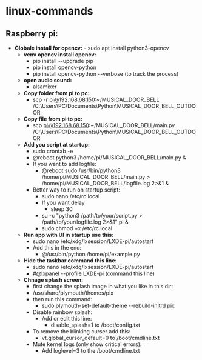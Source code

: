 # linux-commands
## Raspberry pi: 

 - **Globale install for opencv:**
	    - sudo apt install python3-opencv
	- **venv opencv install opencv:**
		- pip install --upgrade pip
		- pip install opencv-python
		- pip install opencv-python --verbose (to track the process)
	- **open audio sound:**
		- alsamixer
	- **Copy folder from pi to pc:**
		- scp -r pi@192.168.68.150:~/MUSICAL_DOOR_BELL /C:\Users\PC\Documents\Python\MUSICAL_DOOR_BELL_OUTDOOR 
	- **Copy file from pi to pc:**
		- scp pi@192.168.68.150:~/MUSICAL_DOOR_BELL/main.py /C:\Users\PC\Documents\Python\MUSICAL_DOOR_BELL_OUTDOOR
	- **Add you script at startup:**
		- sudo crontab -e
		- @reboot python3 /home/pi/MUSICAL_DOOR_BELL/main.py &
		- If you want to add logfile:
			- @reboot sudo /usr/bin/python3 /home/pi/MUSICAL_DOOR_BELL/main.py > /home/pi/MUSICAL_DOOR_BELL/logfile.log 2>&1 &
		- Better way to run on startup script:
			- sudo nano /etc/rc.local
			- If you want delay
				- sleep 30
			- su -c "python3 /path/to/your/script.py > /path/to/your/logfile.log 2>&1" pi &
			- sudo chmod +x /etc/rc.local
	- **Run app with UI in startup use this:**
		- sudo nano /etc/xdg/lxsession/LXDE-pi/autostart
		- Add this in the end:
			-  @/usr/bin/python /home/pi/example.py
	- **Hide the taskbar command this line:** 
		-  sudo nano /etc/xdg/lxsession/LXDE-pi/autostart
		-  #@lxpanel --profile LXDE-pi  (command this line)
	- **Chnage splash screen:**
		-  first change the splash image in what you like in this dir:
		-  /usr/share/plymouth/themes/pix
		-  then run this command:
			-  sudo plymouth-set-default-theme --rebuild-initrd pix
		- Disable rainbow splash:
			- Add or edit this line:
				-  disable_splash=1 to /boot/config.txt
		- To remove the blinking curser add this:
			- vt.global_cursor_default=0 to /boot/cmdline.txt
		- Mute kernel logs (only show critical errors): 
			- Add loglevel=3 to the /boot/cmdline.txt